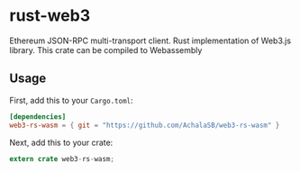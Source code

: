 # rust-web3

Ethereum JSON-RPC multi-transport client.
Rust implementation of Web3.js library.
This crate can be compiled to Webassembly

## Usage

First, add this to your `Cargo.toml`:

```toml
[dependencies]
web3-rs-wasm = { git = "https://github.com/AchalaSB/web3-rs-wasm" }
```

Next, add this to your crate:

```rust
extern crate web3-rs-wasm;
```
